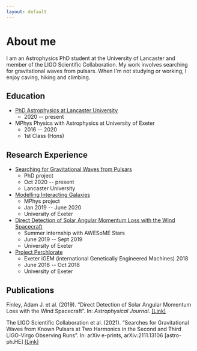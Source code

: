```yaml
---
layout: default
---
```


# About me
I am an Astrophysics PhD student at the University of Lancaster and member of the LIGO Scientific Collaboration. My work involves searching for gravitational waves from pulsars. When I'm not studying or working, I enjoy caving, hiking and climbing.

## Education
- [PhD Astrophysics at Lancaster University ](phd-homepage.md)
  - 2020 -- present
- MPhys Physics with Astrophysics at University of Exeter 
  - 2016 -- 2020
  - 1st Class (Hons)

## Research Experience

- [Searching for Gravitational Waves from Pulsars](known-pulsar-paper.md)
  - PhD project
  - Oct 2020 -- present
  - Lancaster University
- [Modelling Interacting Galaxies](interacting-galaxies.md)
  - MPhys project
  - Jan 2019 -- June 2020
  - University of Exeter
- [Direct Detection of Solar Angular Momentum Loss with the Wind Spacecraft](direct-detection.md)
  - Summer internship with AWESoME Stars
  - June 2019 -- Sept 2019
  - University of Exeter
- [Project Perchlorate](igem.md)
  - Exeter iGEM (international Genetically Engineered Machines) 2018
  - June 2018 -- Oct 2018
  - University of Exeter

## Publications

Finley, Adam J. et al. (2019). “Direct Detection of Solar Angular Momentum Loss with the Wind Spacecraft”. In: *Astrophysical Journal.* [[Link]](https://arxiv.org/abs/1910.10177)

The LIGO Scientific Collaboration et al. (2021). “Searches for Gravitational Waves from Known Pulsars at Two Harmonics in the Second and Third LIGO-Virgo Observing Runs”. In: arXiv e-prints, arXiv:2111.13106 [astro-ph.HE] [[Link]](https://arxiv.org/abs/2111.13106)
